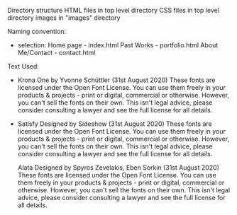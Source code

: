 Directory structure
HTML files in top level directory
CSS files in top level directory
images  in "images" directory

Naming convention:
* selection:
  Home page - index.html
  Past Works - portfolio.html
  About Me/Contact - contact.html

Text Used:
* Krona One by Yvonne Schüttler (31st August 2020)
  These fonts are licensed under the Open Font License.
  You can use them freely in your products & projects - print or digital, commercial or otherwise. However, you can't sell the fonts on their own.
  This isn't legal advice, please consider consulting a lawyer and see the full license for all details.

* Satisfy Designed by Sideshow (31st August 2020)
  These fonts are licensed under the Open Font License.
  You can use them freely in your products & projects - print or digital, commercial or otherwise. However, you can't sell the fonts on their own.
  This isn't legal advice, please consider consulting a lawyer and see the full license for all details.

  Alata Designed by Spyros Zevelakis, Eben Sorkin (31st August 2020)
  These fonts are licensed under the Open Font License.
  You can use them freely in your products & projects - print or digital, commercial or otherwise. However, you can't sell the fonts on their own.
  This isn't legal advice, please consider consulting a lawyer and see the full license for all details.
